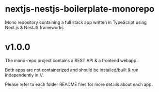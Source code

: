 # nextjs-nestjs-boilerplate-monorepo
Mono repository containing a full stack app written in TypeScript using Next.js &amp; NestJS frameworks

# v1.0.0

The mono-repo project contains a REST API & a frontend webapp.

Both apps are not containerized and should be installed/built & run independently in //.

Please refer to each folder README files for more details about each app.
